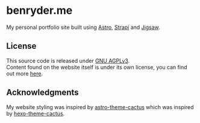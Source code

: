 # benryder.me
My personal portfolio site built using [Astro](https://astro.build/), [Strapi](https://strapi.io/) and [Jigsaw](https://github.com/ben-ryder/jigsaw).

## License
This source code is released under [GNU AGPLv3](https://choosealicense.com/licenses/agpl-3.0/).  
Content found on the website itself is under its own license, you can find out more [here](https://benryder.me/licenses).

## Acknowledgments
My website styling was inspired by [astro-theme-cactus](https://github.com/chrismwilliams/astro-theme-cactus) which was inspired by [hexo-theme-cactus](https://github.com/probberechts/hexo-theme-cactus).  

